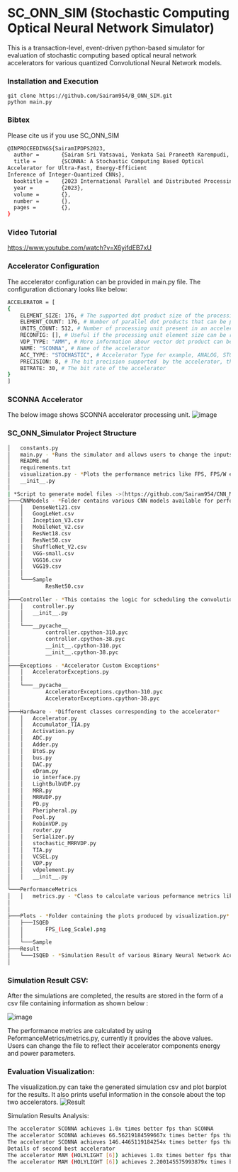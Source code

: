 

# SC_ONN_SIM (Stochastic Computing Optical Neural Network Simulator)

This is a transaction-level, event-driven python-based simulator for evaluation of stochastic computing based optical neural network accelerators for various quantized Convolutional Neural Network models.  

### Installation and Execution

    git clone https://github.com/Sairam954/B_ONN_SIM.git
    python main.py

### Bibtex

Please cite us if you use SC_ONN_SIM

```bash
@INPROCEEDINGS{SairamIPDPS2023,
  author =       {Sairam Sri Vatsavai, Venkata Sai Praneeth Karempudi, and Ishan Thakkar},
  title =        {SCONNA: A Stochastic Computing Based Optical
Accelerator for Ultra-Fast, Energy-Efficient
Inference of Integer-Quantized CNNs},
  booktitle =    {2023 International Parallel and Distributed Processing Symposium (IPSDPS)}, 
  year =         {2023},
  volume =       {},
  number =       {},
  pages =        {},
}
```

### Video Tutorial
https://www.youtube.com/watch?v=X6yifdEB7xU

### Accelerator Configuration 

The accelerator configuration can be provided in main.py file. The configuration dictionary looks like below:
``` bash
ACCELERATOR = [
{
    ELEMENT_SIZE: 176, # The supported dot product size of the processing unit, generally equal to number of wavelengths multiplexed in weight bank/activation bank 
    ELEMENT_COUNT: 176, # Number of parallel dot products that can be performed by one processing unit, generally equal to the number of output waveguides in a processing unit  
    UNITS_COUNT: 512, # Number of processing unit present in an accelerator
    RECONFIG: [], # Useful if the processing unit element size can be reconfigured according to the convolution computation need
    VDP_TYPE: "AMM", # More information abour vector dot product can be found in our paper ([https://ieeexplore.ieee.org/abstract/document/9852767]
    NAME: "SCONNA", # Name of the accelerator 
    ACC_TYPE: "STOCHASTIC", # Accelerator Type for example, ANALOG, STOCHASTIC accelerator
    PRECISION: 8, # The bit precision supported  by the accelerator, this value along with ***accelerator_required_precision*** determines whether bit-slicing needs to be implemented
    BITRATE: 30, # The bit rate of the accelerator 
}
]
```
### SCONNA  Accelerator
The below image shows SCONNA accelerator processing unit.
![image](https://user-images.githubusercontent.com/23030293/217599962-935aec5f-b3b9-4f99-93c9-ab83fb8de7a2.png)



### SC_ONN_Simulator Project Structure 
``` bash
│   constants.py
│   main.py - *Runs the simulator and allows users to change the inputs according to the accelerator* 
│   README.md
│   requirements.txt
│   visualization.py - *Plots the performance metrics like FPS, FPS/W etc of various accelerators on single barplot and also provides information of the best performing accelerator* 
│   __init__.py
│
| *Script to generate model files ->(https://github.com/Sairam954/CNN_Model_Layer_Information_Generator)*
├───CNNModels - *Folder contains various CNN models available for performing simulations. 
│   │   DenseNet121.csv
│   │   GoogLeNet.csv
│   │   Inception_V3.csv
│   │   MobileNet_V2.csv
│   │   ResNet18.csv
│   │   ResNet50.csv
│   │   ShuffleNet_V2.csv
│   │   VGG-small.csv
│   │   VGG16.csv
│   │   VGG19.csv
│   │
│   └───Sample
│           ResNet50.csv
│
├───Controller - *This contains the logic for scheduling the convolutions and corresponding dot product operations on to the accelerator hardware*
│   │   controller.py
│   │   __init__.py
│   │
│   └───__pycache__
│           controller.cpython-310.pyc
│           controller.cpython-38.pyc
│           __init__.cpython-310.pyc
│           __init__.cpython-38.pyc
│
├───Exceptions - *Accelerator Custom Exceptions*
│   │   AcceleratorExceptions.py
│   │
│   └───__pycache__
│           AcceleratorExceptions.cpython-310.pyc
│           AcceleratorExceptions.cpython-38.pyc
│
├───Hardware - *Different classes corresponding to the accelerator*
│   │   Accelerator.py
│   │   Accumulator_TIA.py
│   │   Activation.py
│   │   ADC.py
│   │   Adder.py
│   │   BtoS.py
│   │   bus.py
│   │   DAC.py
│   │   eDram.py
│   │   io_interface.py
│   │   LightBulbVDP.py
│   │   MRR.py
│   │   MRRVDP.py
│   │   PD.py
│   │   Pheripheral.py
│   │   Pool.py
│   │   RobinVDP.py
│   │   router.py
│   │   Serializer.py
│   │   stochastic_MRRVDP.py
│   │   TIA.py
│   │   VCSEL.py
│   │   VDP.py
│   │   vdpelement.py
│   │   __init__.py  
│
└───PerformanceMetrics
│   │   metrics.py - *Class to calculate various peformance metrics like FPS, FPS/W and FPS/W/mm2*
│ 
│
├───Plots - *Folder containing the plots produced by visualization.py*
│   ├───ISQED
│   │       FPS_(Log_Scale).png
│   │
│   └───Sample
├───Result
│   └───ISQED - *Simulation Result of various Binary Neural Network Accelerator*
│           

```

### Simulation Result CSV:
After the simulations are completed, the results are stored in the form of a csv file containing information as shown below :

![image](https://user-images.githubusercontent.com/23030293/217608492-74183454-d00c-4ccd-863e-359491f6c367.png)

The performance metrics are calculated by using PeformanceMetrics/metrics.py, currently it provides the above values. Users can change the file to reflect their accelerator components energy and power parameters.  

### Evaluation Visualization:
The visualization.py can take the generated simulation csv and plot barplot for the results. It also prints useful information in the console about the top two accelerators. 
![Result](https://user-images.githubusercontent.com/23030293/217608960-0cdc3c7e-abe6-4f8e-8ee9-6cab53dcdf8d.png)


Simulation Results Analysis: 
```bash
The accelerator SCONNA achieves 1.0x times better fps than SCONNA
The accelerator SCONNA achieves 66.56219184599667x times better fps than MAM (HOLYLIGHT [6])
The accelerator SCONNA achieves 146.4465119184254x times better fps than AMM (DEAPCNN [8])
Details of second best accelerator
The accelerator MAM (HOLYLIGHT [6]) achieves 1.0x times better fps than MAM (HOLYLIGHT [6])
The accelerator MAM (HOLYLIGHT [6]) achieves 2.200145575993879x times better fps than AMM (DEAPCNN [8])


```







